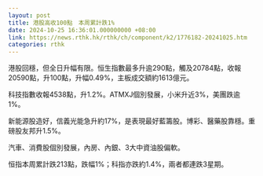 ```yaml
---
layout: post
title: 港股高收100點　本周累計跌1%
date: 2024-10-25 16:36:01.000000000 +08:00
link: https://news.rthk.hk/rthk/ch/component/k2/1776182-20241025.htm
categories: rthk
---
```


港股回穩，但全日升幅有限。恒生指數最多升逾290點，觸及20784點，收報20590點，升100點，升幅0.49%，主板成交額約1613億元。

科技指數收報4538點，升1.2%。ATMXJ個別發展，小米升近3%，美團跌逾1%。

新能源股造好，信義光能急升約17%，是表現最好藍籌股。博彩、醫藥股靠穩。重磅股友邦升1.5%。

汽車、消費股個別發展，內房、內銀、3大中資油股偏軟。

恒指本周累計跌213點，跌幅1%；科指亦跌約1.4%，兩者都連跌3星期。
